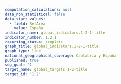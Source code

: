 ```yaml
---
computation_calculations: null
data_non_statistical: false
data_start_values:
  - field: RefArea
    value: España
indicator_name: global_indicators.1-2-1-title
indicator_number: 1.2.1
reporting_status: complete
graph_title: global_indicators.1-2-1-title
graph_type: line
national_geographical_coverage: Cantabria y España
published: true
sdg_goal: '1'
target_name: global_targets.1-2-title
target_id: '1.2'
---
```

